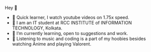    Hey :punch:

- :bow_and_arrow: Quick learner, I watch youtube videos on 1.75x speed.
- :open_book: I am an IT student at RCC INSTITUTE of INFORMATION TECHNOLOGY, Kolkata.
- 🌱 I’m currently learning, open to suggestions and work.
- :repeat: Listening to music and coding is a part of my hoobies besides watching Anime and playing Valorent.

